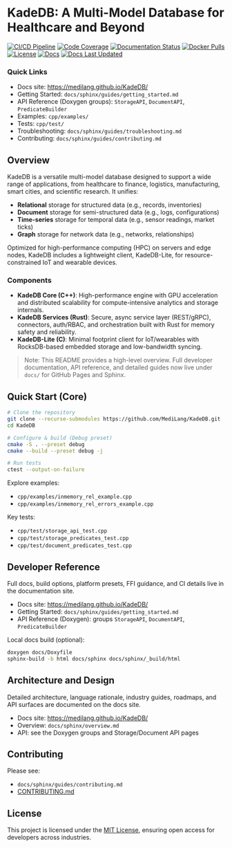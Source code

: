 # KadeDB: A Multi-Model Database for Healthcare and Beyond

[![CI/CD Pipeline](https://github.com/MediLang/KadeDB/actions/workflows/ci.yml/badge.svg)](https://github.com/MediLang/KadeDB/actions/workflows/ci.yml)
[![Code Coverage](https://codecov.io/gh/MediLang/KadeDB/branch/main/graph/badge.svg)](https://codecov.io/gh/MediLang/KadeDB)
[![Documentation Status](https://readthedocs.org/projects/kadedb/badge/?version=latest)](https://kadedb.readthedocs.io/en/latest/?badge=latest)
[![Docker Pulls](https://img.shields.io/docker/pulls/medilang/kadedb)](https://hub.docker.com/r/medilang/kadedb)
[![License](https://img.shields.io/badge/License-MIT-yellow.svg)](https://opensource.org/licenses/MIT)
[![Docs](https://img.shields.io/badge/docs-GitHub%20Pages-blue)](https://medilang.github.io/KadeDB/)
[![Docs Last Updated](https://img.shields.io/github/last-commit/MediLang/KadeDB?label=docs%20last%20updated)](https://medilang.github.io/KadeDB/)

### Quick Links

- Docs site: https://medilang.github.io/KadeDB/
- Getting Started: `docs/sphinx/guides/getting_started.md`
- API Reference (Doxygen groups): `StorageAPI`, `DocumentAPI`, `PredicateBuilder`
- Examples: `cpp/examples/`
- Tests: `cpp/test/`
 - Troubleshooting: `docs/sphinx/guides/troubleshooting.md`
 - Contributing: `docs/sphinx/guides/contributing.md`

## Overview

KadeDB is a versatile multi-model database designed to support a wide range of applications, from healthcare to finance, logistics, manufacturing, smart cities, and scientific research. It unifies:

- **Relational** storage for structured data (e.g., records, inventories)
- **Document** storage for semi-structured data (e.g., logs, configurations)
- **Time-series** storage for temporal data (e.g., sensor readings, market ticks)
- **Graph** storage for network data (e.g., networks, relationships)

Optimized for high-performance computing (HPC) on servers and edge nodes, KadeDB includes a lightweight client, KadeDB-Lite, for resource-constrained IoT and wearable devices.

### Components

- **KadeDB Core (C++)**: High-performance engine with GPU acceleration and distributed scalability for compute-intensive analytics and storage internals.
- **KadeDB Services (Rust)**: Secure, async service layer (REST/gRPC), connectors, auth/RBAC, and orchestration built with Rust for memory safety and reliability.
- **KadeDB-Lite (C)**: Minimal footprint client for IoT/wearables with RocksDB-based embedded storage and low-bandwidth syncing.

> Note: This README provides a high-level overview. Full developer documentation, API reference, and detailed guides now live under `docs/` for GitHub Pages and Sphinx.

## Quick Start (Core)

```bash
# Clone the repository
git clone --recurse-submodules https://github.com/MediLang/KadeDB.git
cd KadeDB

# Configure & build (Debug preset)
cmake -S . --preset debug
cmake --build --preset debug -j

# Run tests
ctest --output-on-failure
```

Explore examples:

- `cpp/examples/inmemory_rel_example.cpp`
- `cpp/examples/inmemory_rel_errors_example.cpp`

Key tests:

- `cpp/test/storage_api_test.cpp`
- `cpp/test/storage_predicates_test.cpp`
- `cpp/test/document_predicates_test.cpp`

## Developer Reference

Full docs, build options, platform presets, FFI guidance, and CI details live in the documentation site.

- Docs site: https://medilang.github.io/KadeDB/
- Getting Started: `docs/sphinx/guides/getting_started.md`
- API Reference (Doxygen): groups `StorageAPI`, `DocumentAPI`, `PredicateBuilder`

Local docs build (optional):

```bash
doxygen docs/Doxyfile
sphinx-build -b html docs/sphinx docs/sphinx/_build/html
```
## Architecture and Design

Detailed architecture, language rationale, industry guides, roadmaps, and API surfaces are documented on the docs site.

- Docs site: https://medilang.github.io/KadeDB/
- Overview: `docs/sphinx/overview.md`
- API: see the Doxygen groups and Storage/Document API pages



## Contributing

Please see:
- `docs/sphinx/guides/contributing.md`
- [CONTRIBUTING.md](CONTRIBUTING.md)

## License

This project is licensed under the [MIT License](./LICENSE), ensuring open access for developers across industries.

